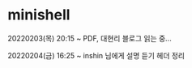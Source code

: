 # minishell

20220203(목) 20:15 ~
	PDF, 대현리 블로그 읽는 중...

20220204(금) 16:25 ~
	inshin 님에게 설명 듣기
	헤더 정리